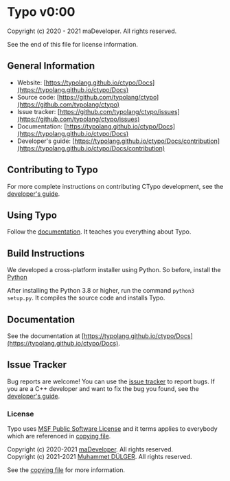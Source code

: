 # Typo v0:00
Copyright (c) 2020 - 2021 maDeveloper. All rights reserved.

See the end of this file for license information.

## General Information
- Website: [https://typolang.github.io/ctypo/Docs](https://typolang.github.io/ctypo/Docs)
- Source code: [https://github.com/typolang/ctypo](https://github.com/typolang/ctypo)
- Issue tracker: [https://github.com/typolang/ctypo/issues](https://github.com/typolang/ctypo/issues)
- Documentation: [https://typolang.github.io/ctypo/Docs](https://typolang.github.io/ctypo/Docs)
- Developer's guide: [https://typolang.github.io/ctypo/Docs/contribution](https://typolang.github.io/ctypo/Docs/contribution)

## Contributing to Typo
For more complete instructions on contributing CTypo development, see the [developer's guide](https://typolang.github.io/ctypo/Docs/contribution).

## Using Typo
Follow the [documentation](https://typolang.github.io/ctypo/Docs). It teaches you everything about Typo.

## Build Instructions
We developed a cross-platform installer using Python. So before, install the [Python](https://python.org/downloads)

After installing the Python 3.8 or higher, run the command `python3 setup.py`. It compiles the source code and installs Typo.

## Documentation
See the documentation at [https://typolang.github.io/ctypo/Docs](https://typolang.github.io/ctypo/Docs).

## Issue Tracker
Bug reports are welcome! You can use the [issue tracker](https://github.com/typolang/ctypo/issues) to report bugs. If you are a C++ developer and want to fix the bug you found, see the [developer's guide](https://typolang.github.io/ctypo/Docs/contribution).

### License
Typo uses [MSF Public Software License]() and it terms applies to everybody which are referenced in [copying file](https://github.com/typolang/typo/blob/main/COPYING).

Copyright (c) 2020-2021 [maDeveloper](https://github.com/handlederror). All rights reserved. <br>
Copyright (c) 2021-2021 [Muhammet DÜLGER](https://github.com/dulgermuhammet). All rights reserved.

See the [copying file](https://github.com/typolang/ctypo/blob/main/COPYING) for more information.
